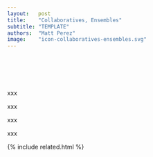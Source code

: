 ```yaml
---
layout:   post
title:    "Collaboratives, Ensembles"
subtitle: "TEMPLATE"
authors:  "Matt Perez"
image:    "icon-collaboratives-ensembles.svg"
---
```


<div style="display:none;">
 <p></p>
</div>

<h1>&nbsp;</h1>
 <p>xxx</p>
 <p>xxx</p>
 <p>xxx</p>
 <p>xxx</p>

{% include related.html %}